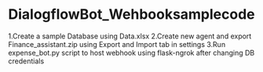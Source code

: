 # DialogflowBot_Wehbooksamplecode
1.Create a sample Database using Data.xlsx
2.Create new agent and export Finance_assistant.zip using Export and Import tab in settings
3.Run expense_bot.py script to host webhook using flask-ngrok after changing DB credentials
